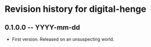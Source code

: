 # Revision history for digital-henge

## 0.1.0.0  -- YYYY-mm-dd

* First version. Released on an unsuspecting world.
